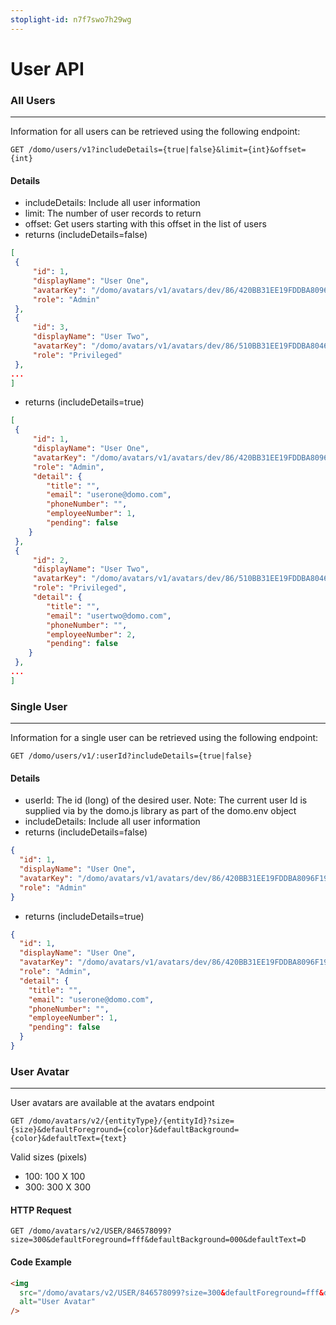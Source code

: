 ```yaml
---
stoplight-id: n7f7swo7h29wg
---
```


# User API

### All Users

---

Information for all users can be retrieved using the following endpoint:

```text
GET /domo/users/v1?includeDetails={true|false}&limit={int}&offset={int}
```

#### Details

- includeDetails: Include all user information
- limit: The number of user records to return
- offset: Get users starting with this offset in the list of users
- returns (includeDetails=false)

```json
[
 {
     "id": 1,
     "displayName": "User One",
     "avatarKey": "/domo/avatars/v1/avatars/dev/86/420BB31EE19FDDBA8096F19ACD4C4D.jpg",
     "role": "Admin"
 },
 {
     "id": 3,
     "displayName": "User Two",
     "avatarKey": "/domo/avatars/v1/avatars/dev/86/510BB31EE19FDDBA8046F18ACD3C5D.jpg",
     "role": "Privileged"
 },
...
]
```

- returns (includeDetails=true)

```json
[
 {
     "id": 1,
     "displayName": "User One",
     "avatarKey": "/domo/avatars/v1/avatars/dev/86/420BB31EE19FDDBA8096F19ACD4C4D.jpg",
     "role": "Admin",
     "detail": {
        "title": "",
        "email": "userone@domo.com",
        "phoneNumber": "",
        "employeeNumber": 1,
        "pending": false
    }
 },
 {
     "id": 2,
     "displayName": "User Two",
     "avatarKey": "/domo/avatars/v1/avatars/dev/86/510BB31EE19FDDBA8046F18ACD3C5D.jpg",
     "role": "Privileged",
     "detail": {
        "title": "",
        "email": "usertwo@domo.com",
        "phoneNumber": "",
        "employeeNumber": 2,
        "pending": false
    }
 },
...
]
```

### Single User

---

Information for a single user can be retrieved using the following endpoint:

```text
GET /domo/users/v1/:userId?includeDetails={true|false}
```

#### Details

- userId: The id (long) of the desired user. Note: The current user Id is supplied via by the domo.js library as part of the domo.env object
- includeDetails: Include all user information
- returns (includeDetails=false)

```json
{
  "id": 1,
  "displayName": "User One",
  "avatarKey": "/domo/avatars/v1/avatars/dev/86/420BB31EE19FDDBA8096F19ACD4C4D.jpg",
  "role": "Admin"
}
```

- returns (includeDetails=true)

```json
{
  "id": 1,
  "displayName": "User One",
  "avatarKey": "/domo/avatars/v1/avatars/dev/86/420BB31EE19FDDBA8096F19ACD4C4D.jpg",
  "role": "Admin",
  "detail": {
    "title": "",
    "email": "userone@domo.com",
    "phoneNumber": "",
    "employeeNumber": 1,
    "pending": false
  }
}
```

### User Avatar

---

User avatars are available at the avatars endpoint

```text
GET /domo/avatars/v2/{entityType}/{entityId}?size={size}&defaultForeground={color}&defaultBackground={color}&defaultText={text}
```

Valid sizes (pixels)

- 100: 100 X 100
- 300: 300 X 300

#### HTTP Request

```text
GET /domo/avatars/v2/USER/846578099?size=300&defaultForeground=fff&defaultBackground=000&defaultText=D
```

#### Code Example

```html
<img
  src="/domo/avatars/v2/USER/846578099?size=300&defaultForeground=fff&defaultBackground=000&defaultText=D"
  alt="User Avatar"
/>
```
